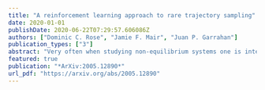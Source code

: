 ```yaml
---
title: "A reinforcement learning approach to rare trajectory sampling"
date: 2020-01-01
publishDate: 2020-06-22T07:29:57.606086Z
authors: ["Dominic C. Rose", "Jamie F. Mair", "Juan P. Garrahan"]
publication_types: ["3"]
abstract: "Very often when studying non-equilibrium systems one is interested in analysing dynamical behaviour that occurs with very low probability, so called rare events. In practice, since rare events are by definition atypical, they are often difficult to access in a statistically significant way. What are required are strategies to \"make rare events typical\" so that they can be generated on demand. Here we present such a general approach to adaptively construct a dynamics that efficiently samples atypical events. We do so by exploiting the methods of reinforcement learning (RL), which refers to the set of machine learning techniques aimed at finding the optimal behaviour to maximise a reward associated with the dynamics. We consider the general perspective of dynamical trajectory ensembles, whereby rare events are described in terms of ensemble reweighting. By minimising the distance between a reweighted ensemble and that of a suitably parametrised controlled dynamics we arrive at a set of methods similar to those of RL to numerically approximate the optimal dynamics that realises the rare behaviour of interest. As simple illustrations we consider in detail the problem of excursions of a random walker, for the case of rare events with a finite time horizon; and the problem of a studying current statistics of a particle hopping in a ring geometry, for the case of an infinite time horizon. We discuss natural extensions of the ideas presented here, including to continuous-time Markov systems, first passage time problems and non-Markovian dynamics."
featured: true
publication: "*ArXiv:2005.12890*"
url_pdf: "https://arxiv.org/abs/2005.12890"
---
```


